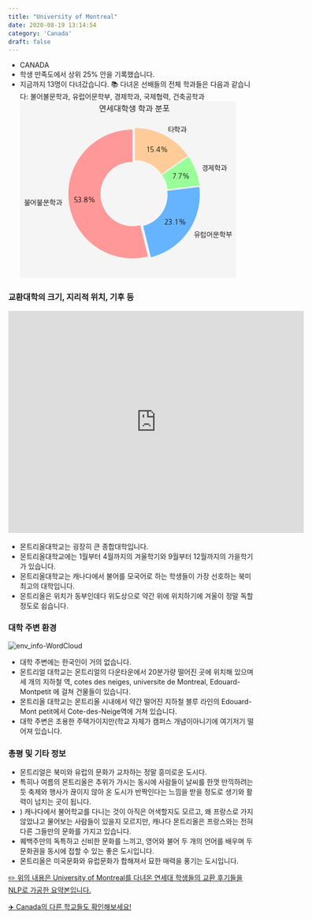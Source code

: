 ```yaml
---
title: "University of Montreal"
date: 2020-08-19 13:14:54
category: 'Canada'
draft: false
---
```



* CANADA
* 학생 만족도에서 상위 25% 안을 기록했습니다.
* 지금까지 13명이 다녀갔습니다. 
📚 다녀온 선배들의 전체 학과들은 다음과 같습니다: 불어불문학과, 유럽어문학부, 경제학과, 국제협력, 건축공학과
![department-info](../plots/CA000014.png)
### 교환대학의 크기, 지리적 위치, 기후 등
<iframe
width="600"
height="450"
frameborder="0" style="border:0"
src="https://www.google.com/maps/embed/v1/place?key=AIzaSyC9e1AME-pVmWC4hBpFdu5S4dKzyepa3HQ&q=University+of+Montreal&center=45.5056156,-73.6137592&zoom=14" allowfullscreen>
</iframe>

* 몬트리올대학교는 굉장히 큰 종합대학입니다.
* 몬트리올대학교에는 1월부터 4월까지의 겨울학기와 9월부터 12월까지의 가을학기가 있습니다.
* 몬트리올대학교는 캐나다에서 불어를 모국어로 하는 학생들이 가장 선호하는 북미최고의 대학입니다.
* 몬트리올은 위치가 동부인데다 위도상으로 약간 위에 위치하기에 겨울이 정말 독할 정도로 쉽습니다.


### 대학 주변 환경

![env_info-WordCloud](../univ_wordclouds_okt/env_info/CA000014_env_info_okt.png)

* 대학 주변에는 한국인이 거의 없습니다.
* 몬트리얼 대학교는 몬트리얼의 다운타운에서 20분가량 떨어진 곳에 위치해 있으며 세 개의 지하철 역, cotes des neiges, universite de Montreal, Edouard-Montpetit 에 걸쳐 건물들이 있습니다.
* 몬트리올 대학교는 몬트리올 시내에서 약간 떨어진 지하철 블루 라인의 Edouard-Mont petit에서 Cote-des-Neige역에 거쳐 있습니다.
* 대학 주변은 조용한 주택가이지만(학교 자체가 캠퍼스 개념이아니기에 여기저기 떨어져 있습니다.


### 총평 및 기타 정보 
* 몬트리얼은 북미와 유럽의 문화가 교차하는 정말 흥미로운 도시다.
* 특히나 여름의 몬트리올은 추위가 가시는 동시에 사람들이 날씨를 한껏 만끽하려는 듯 축제와 행사가 끊이지 않아 온 도시가 반짝인다는 느낌을 받을 정도로 생기와 활력이 넘치는 곳이 됩니다.
* ) 캐나다에서 불어학교를 다니는 것이 아직은 어색할지도 모르고, 왜 프랑스로 가지 않았냐고 물어보는 사람들이 있을지 모르지만, 캐나다 몬트리올은 프랑스와는 전혀 다른 그들만의 문화를 가지고 있습니다.
* 퀘백주만의 독특하고 신비한 문화를 느끼고, 영어와 불어 두 개의 언어를 배우며 두 문화권을 동시에 접할 수 있는 좋은 도시입니다.
* 몬트리올은 미국문화와 유럽문화가 합해져서 묘한 매력을 풍기는 도시입니다.


[✏️ 위의 내용은 University of Montreal를 다녀온 연세대 학생들의 교환 후기들을 NLP로 가공한 요약본입니다.](http://oia.yonsei.ac.kr/partner/expReport.asp?ucode=CA000014&bgbn=A)

[✈️ Canada의 다른 학교들도 확인해보세요!](https://yonsei-exchange.netlify.app/?category=Canada)
